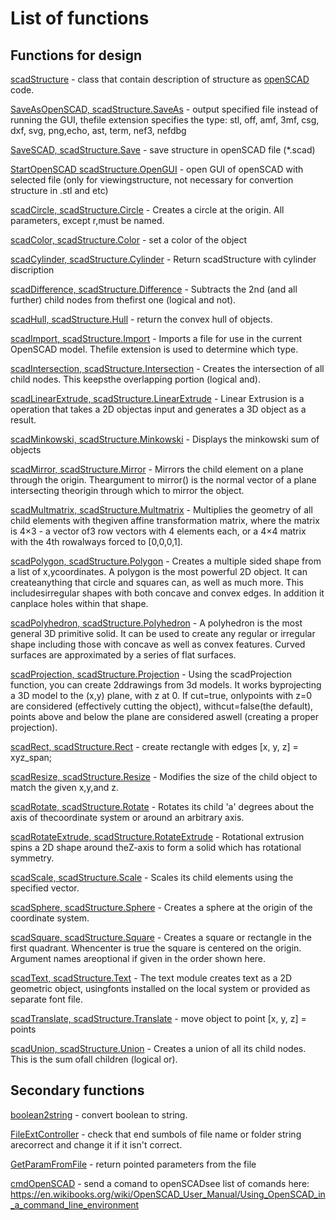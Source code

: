 # List of functions

## Functions for design

[scadStructure](scadStructure.m) - class that contain description of structure as [openSCAD](https://openscad.org/) code.

[SaveAsOpenSCAD, scadStructure.SaveAs](SaveAsOpenSCAD.m) -  output specified file instead of running the GUI, thefile extension specifies the type: stl, off, amf, 3mf, csg, dxf, svg, png,echo, ast, term, nef3, nefdbg

[SaveSCAD, scadStructure.Save](SaveSCAD.m) -  save structure in openSCAD file (*.scad)

[StartOpenSCAD scadStructure.OpenGUI](StartOpenSCAD.m) - open GUI of openSCAD with selected file (only for viewingstructure,  not necessary for convertion structure in .stl and etc)

[scadCircle, scadStructure.Circle](scadCircle.m) - Creates a circle at the origin. All parameters, except r,must be named.

[scadColor, scadStructure.Color](scadColor.m) - set a color of the object

[scadCylinder, scadStructure.Cylinder](scadCylinder.m) -  Return scadStructure with cylinder discription

[scadDifference, scadStructure.Difference](scadDifference.m) - Subtracts the 2nd (and all further) child nodes from thefirst one (logical and not).

[scadHull, scadStructure.Hull](scadHull.m) - return the convex hull of objects.

[scadImport, scadStructure.Import](scadImport.m) - Imports a file for use in the current OpenSCAD model. Thefile extension is used to determine which type.

[scadIntersection, scadStructure.Intersection](scadIntersection.m) - Creates the intersection of all child nodes. This keepsthe overlapping portion (logical and).

[scadLinearExtrude, scadStructure.LinearExtrude](scadLinearExtrude.m) - Linear Extrusion is a operation that takes a 2D objectas input and generates a 3D object as a result.

[scadMinkowski, scadStructure.Minkowski](scadMinkowski.m) - Displays the minkowski sum of objects

[scadMirror, scadStructure.Mirror](scadMirror.m) - Mirrors the child element on a plane through the origin. Theargument to mirror() is the normal vector of a plane intersecting theorigin through which to mirror the object.

[scadMultmatrix, scadStructure.Multmatrix](scadMultmatrix.m) - Multiplies the geometry of all child elements with thegiven affine transformation matrix, where the matrix is 4×3 - a vector of3 row vectors with 4 elements each, or a 4×4 matrix with the 4th rowalways forced to [0,0,0,1].

[scadPolygon, scadStructure.Polygon](scadPolygon.m) - Creates a multiple sided shape from a list of x,ycoordinates. A polygon is the most powerful 2D object. It can createanything that circle and squares can, as well as much more. This includesirregular shapes with both concave and convex edges. In addition it canplace holes within that shape.

[scadPolyhedron, scadStructure.Polyhedron](scadPolyhedron.m) -  A polyhedron is the most general 3D primitive solid. It can be used to create any regular or irregular shape including those with concave as well as convex features. Curved surfaces are approximated by a series of flat surfaces.

[scadProjection, scadStructure.Projection](scadProjection.m) - Using the scadProjection function, you can create 2ddrawings from 3d models. It works byprojecting a 3D model to the (x,y) plane, with z at 0. If cut=true, onlypoints with z=0 are considered (effectively cutting the object), withcut=false(the default), points above and below the plane are considered aswell (creating a proper projection).

[scadRect, scadStructure.Rect](scadRect.m) - create rectangle with edges [x, y, z] = xyz_span;

[scadResize, scadStructure.Resize](scadResize.m) - Modifies the size of the child object to match the given x,y,and z.

[scadRotate, scadStructure.Rotate](scadRotate.m) - Rotates its child 'a' degrees about the axis of thecoordinate system or around an arbitrary axis.

[scadRotateExtrude, scadStructure.RotateExtrude](scadRotateExtrude.m) - Rotational extrusion spins a 2D shape around theZ-axis to form a solid which has rotational symmetry.

[scadScale, scadStructure.Scale](scadScale.m) - Scales its child elements using the specified vector.

[scadSphere, scadStructure.Sphere](scadSphere.m) - Creates a sphere at the origin of the coordinate system.

[scadSquare, scadStructure.Square](scadSquare.m) - Creates a square or rectangle in the first quadrant. Whencenter is true the square is centered on the origin. Argument names areoptional if given in the order shown here.

[scadText, scadStructure.Text](scadText.m) - The text module creates text as a 2D geometric object, usingfonts installed on the local system or provided as separate font file.

[scadTranslate, scadStructure.Translate](scadTranslate.m) - move object to point [x, y, z] = points

[scadUnion, scadStructure.Union](scadUnion.m) - Creates a union of all its child nodes. This is the sum ofall children (logical or).

## Secondary functions

[boolean2string](boolean2string.m) - convert boolean to string.

[FileExtController](FileExtController.m) -  check that end sumbols of file name or folder string arecorrect and change it if it isn't correct.

[GetParamFromFile](GetParamFromFile.m) - return pointed parameters from the file

[cmdOpenSCAD](cmdOpenSCAD.m) -  send a comand to openSCADsee list of comands here:  https://en.wikibooks.org/wiki/OpenSCAD_User_Manual/Using_OpenSCAD_in_a_command_line_environment
